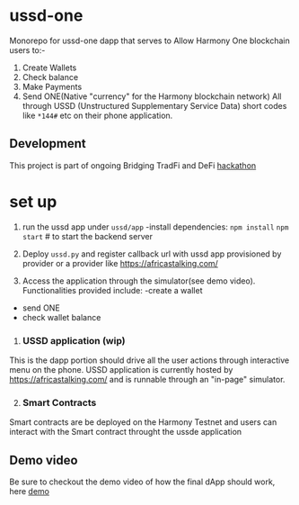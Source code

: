 # ussd-one
Monorepo for ussd-one dapp that serves to Allow Harmony One blockchain users to:-
1. Create Wallets
2. Check  balance
3. Make Payments
4. Send ONE(Native "currency" for the Harmony blockchain network)
All through USSD (Unstructured Supplementary Service Data) short codes like `*144#` etc on their phone application.

## Development
This project is part of ongoing  Bridging TradFi and DeFi [hackathon](https://gitcoin.co/hackathon/harmony-defi/projects/9607/ussd-one/summary/)

# set up
1. run the ussd app under `ussd/app`
-install dependencies:
`npm install`
`npm start` # to start the backend server
 
2. Deploy `ussd.py` and register callback url with ussd app provisioned by provider
or a provider like https://africastalking.com/

3. Access the application through the simulator(see demo video). Functionalities provided include:
  -create a wallet
  - send ONE
  - check wallet balance


1. ### USSD application (wip)
This is the dapp portion should drive all the user actions through interactive menu on the phone. USSD application is currently hosted by https://africastalking.com/ and is 
runnable through an "in-page" simulator.

2. ### Smart Contracts
Smart contracts are be deployed on the Harmony Testnet and users can interact with the Smart contract throught the ussde application

## Demo video
Be sure to checkout the demo video of how the final dApp should work, here [demo](https://www.youtube.com/watch?v=j4f1lZXuISY&t=1s&ab_channel=NaftaliMurgor)

